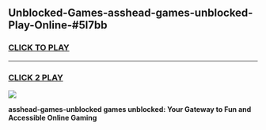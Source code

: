 
## Unblocked-Games-asshead-games-unblocked-Play-Online-#5l7bb
<h3>
<a href="https://premium.freeplayer.one?title=asshead-games-unblocked&ref=27F">CLICK TO PLAY</a></h3>
<hr>

<h3>
<a href="https://premium.freeplayer.one?title=asshead-games-unblocked&ref=27F">CLICK 2 PLAY</a>
  
</h3>

<a href="https://premium.freeplayer.one?title=asshead-games-unblocked&ref=27F"><img src="https://clearcache.store/games.png"></a>


**asshead-games-unblocked games unblocked: Your Gateway to Fun and Accessible Online Gaming**
